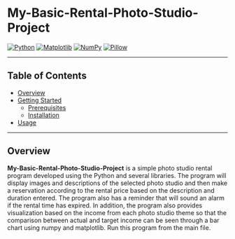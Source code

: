# My-Basic-Rental-Photo-Studio-Project  

[![Python](https://img.shields.io/badge/language-Python-blue.svg?logo=python)]()
[![Matplotlib](https://img.shields.io/badge/library-Matplotlib-orange.svg)]()
[![NumPy](https://img.shields.io/badge/library-NumPy-013243.svg?logo=numpy)]()
[![Pillow](https://img.shields.io/badge/library-Pillow-6A5ACD.svg)]()

---

## Table of Contents
- [Overview](#overview)
- [Getting Started](#getting-started)
  - [Prerequisites](#prerequisites)
  - [Installation](#installation)
- [Usage](#usage)

---

## Overview
**My-Basic-Rental-Photo-Studio-Project** is a simple photo studio rental program developed using the Python and several libraries. 
The program will display images and descriptions of the selected photo studio and then make a reservation according to the rental price based on the description and duration entered.
The program also has a reminder that will sound an alarm if the rental time has expired. 
In addition, the program also provides visualization based on the income from each photo studio theme so that the comparison between actual and target income can be seen through a bar chart using numpy and matplotlib. 
Run this program from the main file.
